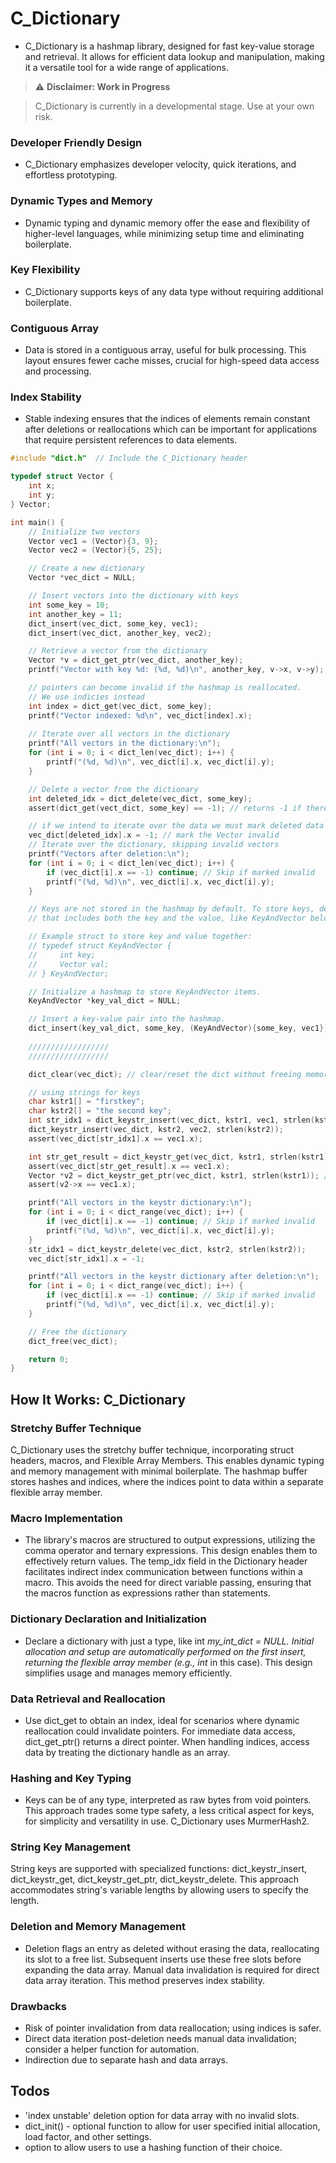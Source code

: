 # C_Dictionary
- C_Dictionary is a hashmap library, designed for fast key-value storage and retrieval. It allows for efficient data lookup and manipulation, making it a versatile tool for a wide range of applications.

> :warning: **Disclaimer: Work in Progress**

> C_Dictionary is currently in a developmental stage. Use at your own risk.

### Developer Friendly Design
- C_Dictionary emphasizes developer velocity, quick iterations, and effortless prototyping.

### Dynamic Types and Memory
- Dynamic typing and dynamic memory offer the ease and flexibility of higher-level languages, while minimizing setup time and eliminating boilerplate.

### Key Flexibility
- C_Dictionary supports keys of any data type without requiring additional boilerplate.

### Contiguous Array
- Data is stored in a contiguous array, useful for bulk processing. This layout ensures fewer cache misses, crucial for high-speed data access and processing.

### Index Stability
- Stable indexing ensures that the indices of elements remain constant after deletions or reallocations which can be important for applications that require persistent references to data elements.

```c
#include "dict.h"  // Include the C_Dictionary header

typedef struct Vector {
    int x;
    int y;
} Vector;

int main() {
    // Initialize two vectors
    Vector vec1 = (Vector){3, 9};
    Vector vec2 = (Vector){5, 25};

    // Create a new dictionary
    Vector *vec_dict = NULL;

    // Insert vectors into the dictionary with keys
    int some_key = 10;
    int another_key = 11;
    dict_insert(vec_dict, some_key, vec1);
    dict_insert(vec_dict, another_key, vec2);

    // Retrieve a vector from the dictionary
    Vector *v = dict_get_ptr(vec_dict, another_key);  
    printf("Vector with key %d: (%d, %d)\n", another_key, v->x, v->y);

    // pointers can become invalid if the hashmap is reallocated. 
    // We use indicies instead
    int index = dict_get(vec_dict, some_key);
    printf("Vector indexed: %d\n", vec_dict[index].x);
    
    // Iterate over all vectors in the dictionary
    printf("All vectors in the dictionary:\n");
    for (int i = 0; i < dict_len(vec_dict); i++) {
        printf("(%d, %d)\n", vec_dict[i].x, vec_dict[i].y);
    }

    // Delete a vector from the dictionary
    int deleted_idx = dict_delete(vec_dict, some_key);
    assert(dict_get(vect_dict, some_key) == -1); // returns -1 if there is no entry found

    // if we intend to iterate over the data we must mark deleted data as invalid
    vec_dict[deleted_idx].x = -1; // mark the Vector invalid
    // Iterate over the dictionary, skipping invalid vectors
    printf("Vectors after deletion:\n");
    for (int i = 0; i < dict_len(vec_dict); i++) {
        if (vec_dict[i].x == -1) continue; // Skip if marked invalid
        printf("(%d, %d)\n", vec_dict[i].x, vec_dict[i].y); 
    }

    // Keys are not stored in the hashmap by default. To store keys, define a struct 
    // that includes both the key and the value, like KeyAndVector below.

    // Example struct to store key and value together:
    // typedef struct KeyAndVector {
    //     int key;
    //     Vector val;
    // } KeyAndVector;

    // Initialize a hashmap to store KeyAndVector items.
    KeyAndVector *key_val_dict = NULL;

    // Insert a key-value pair into the hashmap.
    dict_insert(key_val_dict, some_key, (KeyAndVector){some_key, vec1});
    
    //////////////////
    //////////////////

    dict_clear(vec_dict); // clear/reset the dict without freeing memory

    // using strings for keys
    char kstr1[] = "firstkey";
    char kstr2[] = "the second key";
    int str_idx1 = dict_keystr_insert(vec_dict, kstr1, vec1, strlen(kstr1));
    dict_keystr_insert(vec_dict, kstr2, vec2, strlen(kstr2));
    assert(vec_dict[str_idx1].x == vec1.x);

    int str_get_result = dict_keystr_get(vec_dict, kstr1, strlen(kstr1)); // get data/val index
    assert(vec_dict[str_get_result].x == vec1.x);
    Vector *v2 = dict_keystr_get_ptr(vec_dict, kstr1, strlen(kstr1)); // get ptr to data/val
    assert(v2->x == vec1.x);

    printf("All vectors in the keystr dictionary:\n");
    for (int i = 0; i < dict_range(vec_dict); i++) {
        if (vec_dict[i].x == -1) continue; // Skip if marked invalid
        printf("(%d, %d)\n", vec_dict[i].x, vec_dict[i].y);
    }
    str_idx1 = dict_keystr_delete(vec_dict, kstr2, strlen(kstr2));
    vec_dict[str_idx1].x = -1;

    printf("All vectors in the keystr dictionary after deletion:\n");
    for (int i = 0; i < dict_range(vec_dict); i++) {
        if (vec_dict[i].x == -1) continue; // Skip if marked invalid
        printf("(%d, %d)\n", vec_dict[i].x, vec_dict[i].y);
    }

    // Free the dictionary
    dict_free(vec_dict);

    return 0;
}
```
## How It Works: C_Dictionary

### Stretchy Buffer Technique
C_Dictionary uses the stretchy buffer technique, incorporating struct headers, macros, and Flexible Array Members. This enables dynamic typing and memory management with minimal boilerplate. The hashmap buffer stores hashes and indices, where the indices point to data within a separate flexible array member. 

### Macro Implementation
- The library's macros are structured to output expressions, utilizing the comma operator and ternary expressions. This design enables them to effectively return values. The temp_idx field in the Dictionary header facilitates indirect index communication between functions within a macro. This avoids the need for direct variable passing, ensuring that the macros function as expressions rather than statements.

### Dictionary Declaration and Initialization
- Declare a dictionary with just a type, like int *my_int_dict = NULL. Initial allocation and setup are automatically performed on the first insert, returning the flexible array member (e.g., int* in this case). This design simplifies usage and manages memory efficiently.

### Data Retrieval and Reallocation
- Use dict_get to obtain an index, ideal for scenarios where dynamic reallocation could invalidate pointers. For immediate data access, dict_get_ptr() returns a direct pointer. When handling indices, access data by treating the dictionary handle as an array.

### Hashing and Key Typing
- Keys can be of any type, interpreted as raw bytes from void pointers. This approach trades some type safety, a less critical aspect for keys, for simplicity and versatility in use. C_Dictionary uses MurmerHash2.

### String Key Management
String keys are supported with specialized functions: dict_keystr_insert, dict_keystr_get, dict_keystr_get_ptr, dict_keystr_delete. This approach accommodates string's variable lengths by allowing users to specify the length.

### Deletion and Memory Management
- Deletion flags an entry as deleted without erasing the data, reallocating its slot to a free list. Subsequent inserts use these free slots before expanding the data array. Manual data invalidation is required for direct data array iteration. This method preserves index stability.

### Drawbacks
- Risk of pointer invalidation from data reallocation; using indices is safer.
- Direct data iteration post-deletion needs manual data invalidation; consider a helper function for automation.
- Indirection due to separate hash and data arrays.

## Todos
- 'index unstable' deletion option for data array with no invalid slots.
- dict_init() - optional function to allow for user specified initial allocation, load factor, and other settings.
- option to allow users to use a hashing function of their choice.
